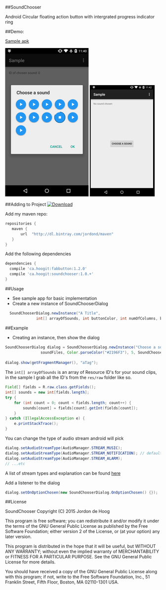 ##SoundChooser


 Android Circular floating action button with intergrated progress indicator ring

##Demo:

[Sample apk](raw/sample.apk)

![Screen](raw/screen.png)
![Demo](raw/demo.gif)

##Adding to Project
[ ![Download](https://api.bintray.com/packages/jordond/maven/SoundChooser/images/download.svg) ](https://bintray.com/jordond/maven/SoundChooser/_latestVersion)

 Add my maven repo:
 ```groovy
repositories {
    maven {
        url  "http://dl.bintray.com/jordond/maven" 
    }
}
 ```
 
 Add the following dependencies
  ```groovy
dependencies {
    compile 'ca.hoogit:fabbutton:1.2.0'
    compile 'ca.hoogit:soundchooser:1.0.+'
}
 ```

##Usage

-	See sample app for basic implementation
- Create a new instance of SoundChooserDialog
```java
  SoundChooserDialog.newInstance("A Title",
              int[] arrayOfSounds, int buttonColor, int numOfColumns, buttonSize);
```

##Example
- Creating an instance, then show the dialog
```java
SoundChooserDialog dialog = SoundChooserDialog.newInstance("Choose a sound",
                soundFiles, Color.parseColor("#2196F3"), 5, SoundChooserDialog.SIZE_SMALL);
                
dialog.show(getFragmentManager(), "aTag");
```
The `int[] arrayOfSounds` is an array of Resource ID's for your sound clips, in the sample 
I grab all the ID's from the `res/raw` folder like so.
```java
Field[] fields = R.raw.class.getFields();
int[] sounds = new int[fields.length];
try {
    for (int count = 0; count < fields.length; count++) {
        sounds[count] = fields[count].getInt(fields[count]);
    }
} catch (IllegalAccessException e) {
    e.printStackTrace();
}
```

You can change the type of audio stream android will pick
```java
dialog.setAudioStreamType(AudioManager.STREAM_MUSIC);
dialog.setAudioStreamType(AudioManager.STREAM_NOTIFICATION); // default
dialog.setAudioStreamType(AudioManager.STREAM_ALARM);
// ...etc
```
A list of stream types and explanation can be found [here](http://developer.android.com/reference/android/media/AudioManager.html)

Add a listener to the dialog
```java
dialog.setOnOptionChosen(new SoundChooserDialog.OnOptionChosen() {});
```

##License

SoundChooser
Copyright (C) 2015  Jordon de Hoog

This program is free software; you can redistribute it and/or modify
it under the terms of the GNU General Public License as published by
the Free Software Foundation; either version 2 of the License, or
(at your option) any later version.

This program is distributed in the hope that it will be useful,
but WITHOUT ANY WARRANTY; without even the implied warranty of
MERCHANTABILITY or FITNESS FOR A PARTICULAR PURPOSE.  See the
GNU General Public License for more details.

You should have received a copy of the GNU General Public License along
with this program; if not, write to the Free Software Foundation, Inc.,
51 Franklin Street, Fifth Floor, Boston, MA 02110-1301 USA.
